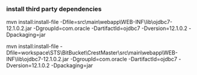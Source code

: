 ### install third party dependencies
mvn install:install-file -Dfile=src\main\webapp\WEB-INF\lib\ojdbc7-12.1.0.2.jar -DgroupId=com.oracle -DartifactId=ojdbc7 -Dversion=12.1.0.2 -Dpackaging=jar

mvn install:install-file -Dfile=workspace\STS\BitBucket\CrestMaster\src\main\webapp\WEB-INF\lib\ojdbc7-12.1.0.2.jar -DgroupId=com.oracle -DartifactId=ojdbc7 -Dversion=12.1.0.2 -Dpackaging=jar